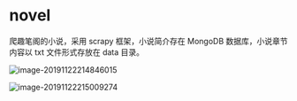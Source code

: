 # novel

爬趣笔阁的小说，采用 scrapy 框架，小说简介存在 MongoDB 数据库，小说章节内容以 txt 文件形式存放在 data 目录。

![image-20191122214846015](https://klause-blog-pictures.oss-cn-shanghai.aliyuncs.com/2019-11-22-134846.png)

![image-20191122215009274](https://klause-blog-pictures.oss-cn-shanghai.aliyuncs.com/2019-11-22-135009.png)



